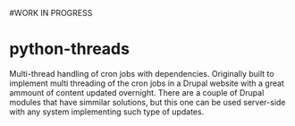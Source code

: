 #WORK IN PROGRESS
# python-threads
Multi-thread handling of cron jobs with dependencies. Originally built to implement multi threading of the cron jobs in a Drupal
website with a great ammount of content updated overnight. 
There are a couple of Drupal modules that have simmilar solutions, but this one can be used server-side with any system implementing 
such type of updates.
